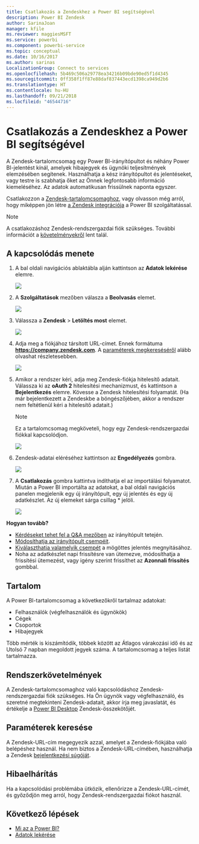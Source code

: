 ```yaml
---
title: Csatlakozás a Zendeskhez a Power BI segítségével
description: Power BI Zendesk
author: SarinaJoan
manager: kfile
ms.reviewer: maggiesMSFT
ms.service: powerbi
ms.component: powerbi-service
ms.topic: conceptual
ms.date: 10/16/2017
ms.author: sarinas
LocalizationGroup: Connect to services
ms.openlocfilehash: 5b469c506a29778ea34216b09bde90ed5f1d4345
ms.sourcegitcommit: 0ff358f1ff87e88daf837443ecd1398ca949d2b6
ms.translationtype: HT
ms.contentlocale: hu-HU
ms.lasthandoff: 09/21/2018
ms.locfileid: "46544716"
---
```

# <a name="connect-to-zendesk-with-power-bi"></a>Csatlakozás a Zendeskhez a Power BI segítségével
A Zendesk-tartalomcsomag egy Power BI-irányítópultot és néhány Power BI-jelentést kínál, amelyek hibajegyek és ügynöki teljesítmények elemzésében segítenek. Használhatja a kész irányítópultot és jelentéseket, vagy testre is szabhatja őket az Önnek legfontosabb információ kiemeléséhez.  Az adatok automatikusan frissülnek naponta egyszer. 

Csatlakozzon a [Zendesk-tartalomcsomaghoz](https://app.powerbi.com/getdata/services/zendesk), vagy olvasson még arról, hogy miképpen jön létre [a Zendesk integrációja](https://powerbi.microsoft.com/integrations/zendesk) a Power BI szolgáltatással.

>[!NOTE]
>A csatlakozáshoz Zendesk-rendszergazdai fiók szükséges. További információt a [követelményekről](#Requirements) lent talál.

## <a name="how-to-connect"></a>A kapcsolódás menete
1. A bal oldali navigációs ablaktábla alján kattintson az **Adatok lekérése** elemre.
   
   ![](media/service-connect-to-zendesk/pbi_getdata.png)
2. A **Szolgáltatások** mezőben válasza a **Beolvasás** elemet.
   
   ![](media/service-connect-to-zendesk/pbi_getservices.png) 
3. Válassza a **Zendesk** \> **Letöltés most** elemet.
   
   ![](media/service-connect-to-zendesk/zendesk.png)
4. Adja meg a fiókjához társított URL-címet. Ennek formátuma **https://company.zendesk.com**. A [paraméterek megkereséséről](#FindingParams) alább olvashat részletesebben.
   
   ![](media/service-connect-to-zendesk/pbi_zendeskconnect.png)
5. Amikor a rendszer kéri, adja meg Zendesk-fiókja hitelesítő adatait.  Válassza ki az **oAuth 2** hitelesítési mechanizmust, és kattintson a **Bejelentkezés** elemre. Kövesse a Zendesk hitelesítési folyamatát. (Ha már bejelentkezett a Zendeskbe a böngészőjében, akkor a rendszer nem feltétlenül kéri a hitelesítő adatait.)
   
   > [!NOTE]
   > Ez a tartalomcsomag megköveteli, hogy egy Zendesk-rendszergazdai fiókkal kapcsolódjon. 
   > 
   > 
   
   ![](media/service-connect-to-zendesk/pbi_zendesksignin.png)
6. Zendesk-adatai eléréséhez kattintson az **Engedélyezés** gombra.
   
   ![](media/service-connect-to-zendesk/zendesk2.jpg)
7. A **Csatlakozás** gombra kattintva indíthatja el az importálási folyamatot. Miután a Power BI importálta az adatokat, a bal oldali navigációs panelen megjelenik egy új irányítópult, egy új jelentés és egy új adatkészlet. Az új elemeket sárga csillag \* jelöli.
   
   ![](media/service-connect-to-zendesk/pbi_zendeskdash.png)

**Hogyan tovább?**

* [Kérdéseket tehet fel a Q&A mezőben](consumer/end-user-q-and-a.md) az irányítópult tetején.
* [Módosíthatja az irányítópult csempéit](service-dashboard-edit-tile.md).
* [Kiválaszthatja valamelyik csempét](consumer/end-user-tiles.md) a mögöttes jelentés megnyitásához.
* Noha az adatkészlet napi frissítésre van ütemezve, módosíthatja a frissítési ütemezést, vagy igény szerint frissíthet az **Azonnali frissítés** gombbal.

## <a name="whats-included"></a>Tartalom
A Power BI-tartalomcsomag a következőkről tartalmaz adatokat:  

* Felhasználók (végfelhasználók és ügynökök)  
* Cégek  
* Csoportok  
* Hibajegyek  

Több mérték is kiszámítódik, többek között az Átlagos várakozási idő és az Utolsó 7 napban megoldott jegyek száma. A tartalomcsomag a teljes listát tartalmazza.

<a name="Requirements"></a>

## <a name="system-requirements"></a>Rendszerkövetelmények
A Zendesk-tartalomcsomaghoz való kapcsolódáshoz Zendesk-rendszergazdai fiók szükséges. Ha Ön ügynök vagy végfelhasználó, és szeretné megtekinteni Zendesk-adatait, akkor írja meg javaslatát, és értékelje a [Power BI Desktop](desktop-connect-to-data.md) Zendesk-összekötőjét.

<a name="FindingParams"></a>

## <a name="finding-parameters"></a>Paraméterek keresése
A Zendesk-URL-cím megegyezik azzal, amelyet a Zendesk-fiókjába való belépéshez használ. Ha nem biztos a Zendesk-URL-címében, használhatja a Zendesk [bejelentkezési súgóját](https://www.zendesk.com/login/).

## <a name="troubleshooting"></a>Hibaelhárítás
Ha a kapcsolódási problémába ütközik, ellenőrizze a Zendesk-URL-címét, és győződjön meg arról, hogy Zendesk-rendszergazdai fiókot használ.

## <a name="next-steps"></a>Következő lépések
* [Mi az a Power BI?](power-bi-overview.md)
* [Adatok lekérése](service-get-data.md)

